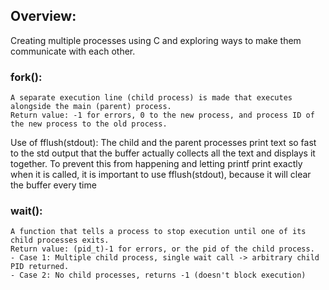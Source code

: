 ## Overview: 
Creating multiple processes using C and exploring ways to make them communicate with each other.

### fork(): 
    A separate execution line (child process) is made that executes alongside the main (parent) process.
    Return value: -1 for errors, 0 to the new process, and process ID of the new process to the old process.

Use of fflush(stdout):
    The child and the parent processes print text so fast to the std output that the buffer actually collects 
    all the text and displays it together. To prevent this from happening and letting printf print exactly when it
    is called, it is important to use fflush(stdout), because it will clear the buffer every time 

### wait():
    A function that tells a process to stop execution until one of its child processes exits.
    Return value: (pid_t)-1 for errors, or the pid of the child process.
    - Case 1: Multiple child process, single wait call -> arbitrary child PID returned.
    - Case 2: No child processes, returns -1 (doesn't block execution)